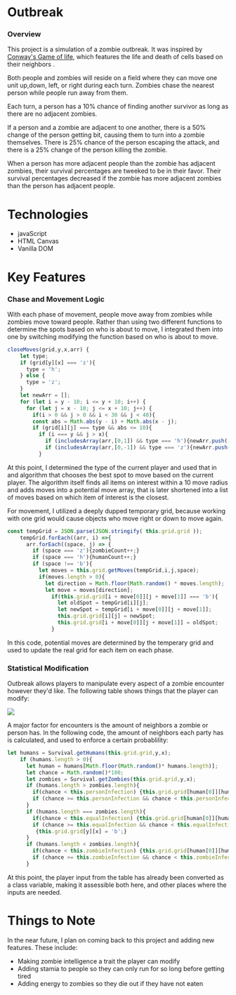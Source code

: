 # Outbreak

### Overview

This project is a simulation of a zombie outbreak. It was inspired by [Conway's Game of life](https://en.wikipedia.org/wiki/Conway%27s_Game_of_Life), which features the life and death of cells based on their neighbors .

Both people and zombies will reside on a field where they can move one unit up,down, left, or right during each turn. Zombies chase the nearest person while people run away from them.

Each turn, a person has a 10% chance of finding another survivor as long as there are no adjacent zombies.

If a person and a zombie are adjacent to one another, there is a 50% change of the person getting bit, causing them to turn into a zombie themselves. There is 25% chance of the person escaping the attack, and there is a 25% change of the person killing the zombie.

When a person has more adjacent people than the zombie has adjacent zombies, their survival percentages are tweeked to be in their favor. Their survival percentages decreased if the zombie has more adjacent zombies than the person has adjacent people.

# Technologies

* javaScript
* HTML Canvas
* Vanilla DOM 

# Key Features

### Chase and Movement Logic

With each phase of movement, people move away from zombies while zombies move toward people. Rather than using two different functions to determine the spots based on who is about to move, I integrated them into one by switching modifying the function based on who is about to move.

```javaScript 
closeMoves(grid,y,x,arr) {
    let type;
    if (grid[y][x] === 'z'){
      type = 'h';
    } else {
      type = 'z';
    }
    let newArr = [];
    for (let i = y - 10; i <= y + 10; i++) {
      for (let j = x - 10; j <= x + 10; j++) {
        if(i > 0 && j > 0 && i < 30 && j < 40){
        const abs = Math.abs(y - i) + Math.abs(x - j);
        if (grid[i][j] === type && abs <= 10){
          if (i === y && j > x){
            if (includesArray(arr,[0,1]) && type === 'h'){newArr.push([abs,[0,1]]);}
            if (includesArray(arr,[0,-1]) && type === 'z'){newArr.push([abs,[0,-1]]);}
          }
```
At this point, I determined the type of the current player and used that in and algorithm that chooses the best spot to move based on the current player. The algorithm itself finds all items on interest within a 10 move radius and adds moves into a potential move array, that is later shortened into a list of moves based on which item of interest is the closest.

For movement, I utilized a deeply dupped temporary grid, because working with one grid would cause objects who move right or down to move again.

```javaScript 
const tempGrid = JSON.parse(JSON.stringify( this.grid.grid ));
    tempGrid.forEach((arr, i) =>{
      arr.forEach((space, j) => {
        if (space === 'z'){zombieCount++;}
        if (space === 'h'){humanCount++;}
        if (space !== 'b'){
          let moves = this.grid.getMoves(tempGrid,i,j,space);
          if(moves.length > 0){
            let direction = Math.floor(Math.random() * moves.length);
            let move = moves[direction];
              if(this.grid.grid[i + move[0]][j + move[1]] === 'b'){
                let oldSpot = tempGrid[i][j];
                let newSpot = tempGrid[i + move[0]][j + move[1]];
                this.grid.grid[i][j] = newSpot;
                this.grid.grid[i + move[0]][j + move[1]] = oldSpot;
              }
```

In this code, potential moves are determined by the temperary grid and used to update the real grid for each item on each phase.

### Statistical Modification

Outbreak allows players to manipulate every aspect of a zombie encounter however they'd like. The following table shows things that the player can modify:

![](https://s15.postimg.cc/fbfv0iksr/Screen_Shot_2018-06-22_at_10.04.51_AM.png)

A major factor for encounters is the amount of neighbors a zombie or person has. In the following code, the amount of neighbors each party has is calculated, and used to enforce a certain probablility: 

```javaScript 
let humans = Survival.getHumans(this.grid.grid,y,x);
    if (humans.length > 0){
      let human = humans[Math.floor(Math.random()* humans.length)];
      let chance = Math.random()*100;
      let zombies = Survival.getZombies(this.grid.grid,y,x);
      if (humans.length > zombies.length){
        if(chance < this.personInfection) {this.grid.grid[human[0]][human[1]] = 'z';}
        if (chance >= this.personInfection && chance < this.personInfection + this.personKill) {this.grid.grid[y][x] = 'b';}
      }
      if (humans.length === zombies.length){
        if(chance < this.equalInfection) {this.grid.grid[human[0]][human[1]] = 'z';}
        if (chance >= this.equalInfection && chance < this.equalInfection + this.equalKill)
         {this.grid.grid[y][x] = 'b';}
      }
      if (humans.length < zombies.length){
        if(chance < this.zombieInfection) {this.grid.grid[human[0]][human[1]] = 'z';}
        if (chance >= this.zombieInfection && chance < this.zombieInfection + this.zombieKill) {this.grid.grid[y][x] = 'b';}
      }
  ```
  At this point, the player input from the table has already been converted as a class variable, making it assessible both here, and other places where the inputs are needed.
  
  # Things to Note

In the near future, I plan on coming back to this project and adding new features. These include:

* Making zombie intelligence a trait the player can modify
* Adding stamia to people so they can only run for so long before getting tired
* Adding energy to zombies so they die out if they have not eaten
  
